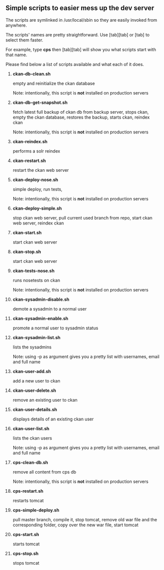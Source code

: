Simple scripts to easier mess up the dev server
-----------------------------------------------

The scripts are symlinked in /usr/local/sbin so they are easily invoked from anywhere.

The scripts' names are pretty straightforward. Use \[tab\]\[tab\] or \[tab\] to select them faster.

For example, type **cps** then \[tab\]\[tab\] will show you what scripts start with that name.

Please find below a list of scripts available and what each of it does.

1. **ckan-db-clean.sh**

   empty and reinitialize the ckan database
   
   Note: intentionally, this script is **not** installed on production servers

1. **ckan-db-get-snapshot.sh**

   fetch latest full backup of ckan db from backup server, stops ckan, empty the ckan database, restores the backup, starts ckan, reindex ckan
   
   Note: intentionally, this script is **not** installed on production servers

1. **ckan-reindex.sh**

   performs a solr reindex

1. **ckan-restart.sh**

   restart the ckan web server

1. **ckan-deploy-nose.sh**

   simple deploy, run tests, 
   
   Note: intentionally, this script is **not** installed on production servers

1. **ckan-deploy-simple.sh**

   stop ckan web server, pull current used branch from repo, start ckan web server, reindex ckan

1. **ckan-start.sh**

   start ckan web server

1. **ckan-stop.sh**

   start ckan web server

1. **ckan-tests-nose.sh**

   runs nosetests on ckan
   
   Note: intentionally, this script is **not** installed on production servers

1. **ckan-sysadmin-disable.sh**

   demote a sysadmin to a normal user
   
1. **ckan-sysadmin-enable.sh**

   promote a normal user to sysadmin status

1. **ckan-sysadmin-list.sh**

   lists the sysadmins
   
   Note: using -p as argument gives you a pretty list with usernames, email and full name

1. **ckan-user-add.sh**

   add a new user to ckan

1. **ckan-user-delete.sh**

   remove an existing user to ckan

1. **ckan-user-details.sh**

   displays details of an existing ckan user

1. **ckan-user-list.sh**

   lists the ckan users

   Note: using -p as argument gives you a pretty list with usernames, email and full name

1. **cps-clean-db.sh**

   remove all content from cps db
   
   Note: intentionally, this script is **not** installed on production servers

1. **cps-restart.sh**

   restarts tomcat

1. **cps-simple-deploy.sh**

   pull master branch, compile it, stop tomcat, remove old war file and the corresponding folder, copy over the new war file, start tomcat
   
1. **cps-start.sh**

   starts tomcat

1. **cps-stop.sh**

   stops tomcat

